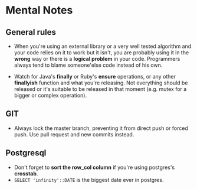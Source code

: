 # Mental Notes

## General rules
- When you're using an external library or a very well tested algorithm and your code relies on it to work but it isn't, you are probably using it in the **wrong** way or there is a **logical problem** in your code. Programmers always tend to blame someone'else code instead of his own.

- Watch for Java's **finally** or Ruby's **ensure** operations, or any other **finallyish** function and what you're releasing. Not everything should be released or it's suitable to be released in that moment (e.g. mutex for a bigger or complex operation).

## GIT

- Always lock the master branch, preventing it from direct push or forced push. Use pull request and new commits instead.

## Postgresql
- Don't forget to **sort the row_col column** if you're using postgres's **crosstab**.
- `SELECT 'infinity'::DATE` is the biggest date ever in postgres.

